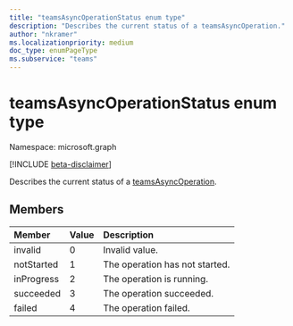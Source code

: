 ```yaml
---
title: "teamsAsyncOperationStatus enum type"
description: "Describes the current status of a teamsAsyncOperation."
author: "nkramer"
ms.localizationpriority: medium
doc_type: enumPageType
ms.subservice: "teams"
---
```


# teamsAsyncOperationStatus enum type

Namespace: microsoft.graph

[!INCLUDE [beta-disclaimer](../../includes/beta-disclaimer.md)]

Describes the current status of a [teamsAsyncOperation](teamsasyncoperation.md).

## Members

| Member | Value| Description |
|:---------------|:--------|:----------|
|invalid|0|Invalid value.|
|notStarted|1|The operation has not started.|
|inProgress|2|The operation is running.|
|succeeded|3|The operation succeeded.|
|failed|4|The operation failed.|


